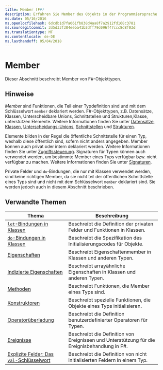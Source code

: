 ```yaml
---
title: Member (F#)
description: Erfahren Sie Member des Objekts in der Programmiersprache f#.
ms.date: 05/16/2016
ms.openlocfilehash: 6dcdb1d7fa061fb838d4aa8f7a2912fd168c3781
ms.sourcegitcommit: 3d5d33f384eeba41b2dff79d096f47ccc8d8f03d
ms.translationtype: MT
ms.contentlocale: de-DE
ms.lasthandoff: 05/04/2018
---
```

# <a name="members"></a>Member

Dieser Abschnitt beschreibt Member von F#-Objekttypen.


## <a name="remarks"></a>Hinweise
*Member* sind Funktionen, die Teil einer Typdefinition sind und mit dem Schlüsselwort `member` deklariert werden. F#-Objekttypen, z.B. Datensätze, Klassen, Unterscheidbare Unions, Schnittstellen und Strukturen,Klasse, unterstützen Elemente. Weitere Informationen finden Sie unter [Datensätze](../records.md), [Klassen](../classes.md), [Unterscheidungs-Unions](../discriminated-Unions.md), [Schnittstellen](../interfaces.md) und [Strukturen](../structures.md).

Elemente bilden in der Regel die öffentliche Schnittstelle für einen Typ, weshalb diese öffentlich sind, sofern nicht anders angegeben. Member können auch privat oder intern deklariert werden. Weitere Informationen finden Sie unter [Zugriffssteuerung](../access-Control.md). Signaturen für Typen können auch verwendet werden, um bestimmte Member eines Typs verfügbar bzw. nicht verfügbar zu machen. Weitere Informationen finden Sie unter [Signaturen](../signatures.md).

Private Felder und `do`-Bindungen, die nur mit Klassen verwendet werden, sind keine richtigen Member, da sie nicht teil der öffentlichen Schnittstelle eines Typs sind und nicht mit dem Schlüsselwort `member` deklariert sind. Sie werden jedoch auch in diesem Abschnitt beschrieben.


## <a name="related-topics"></a>Verwandte Themen


|Thema|Beschreibung|
|-----|-----------|
|[`let`-Bindungen in Klassen](let-bindings-in-classes.md)|Beschreibt die Definition der privaten Felder und Funktionen in Klassen.|
|[`do`-Bindungen in Klassen](do-bindings-in-classes.md)|Beschreibt die Spezifikation des Initialisierungscodes für Objekte.|
|[Eigenschaften](properties.md)|Beschreibt Eigenschaftenmember in Klassen und anderen Typen.|
|[Indizierte Eigenschaften](indexed-properties.md)|Beschreibt arrayähnliche Eigenschaften in Klassen und anderen Typen.|
|[Methoden](methods.md)|Beschreibt Funktionen, die Member eines Typs sind.|
|[Konstruktoren](constructors.md)|Beschreibt spezielle Funktionen, die Objekte eines Typs initialisieren.|
|[Operatorüberladung](../operator-overloading.md)|Beschreibt die Definition benutzerdefinierter Operatoren für Typen.|
|[Ereignisse](events.md)|Beschreibt die Definition von Ereignissen und Unterstützung für die Ereignisbehandlung in F#.|
|[Explizite Felder: Das `val`-Schlüsselwort](explicit-fields-the-val-keyword.md)|Beschreibt die Definition von nicht initialisierten Feldern in einem Typ.|
